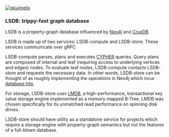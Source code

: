 [![pkuimelis](https://circleci.com/gh/pkuimelis/lsdb.svg?style=svg)](https://circleci.com/gh/pkuimelis/lsdb)

### LSDB: trippy-fast graph database

LSDB is a property-graph database influenced by [Neo4j](http://https://neo4j.com/) and [CruxDB](https://github.com/juxt/crux).

LSDB is made up of two services: LSDB-compute and LSDB-store. These services communicate over gRPC.

LSDB-compute parses, plans and executes [CYPHER](https://neo4j.com/docs/cypher-manual/current/) queries. Query plans are composed of internal and leaf (requiring access to underlying vertices and edges) nodes. To evaluate leaf nodes, LSDB-compute contacts LSDB-store and requests the necessary data.
In other words, LSDB-store can be thought of as roughly implementing the operations in Neo4j which incur [database hits](https://neo4j.com/docs/cypher-manual/current/execution-plans/db-hits/).

For storage, LSDB-store uses [LMDB](http://www.lmdb.tech/doc/), a high-performance, transactional key value storage engine implemented as a memory mapped B-Tree. LMDB was chosen specifically for its unmatched read performance on spinning disk drives.

LSDB-store should have utility as a standalone service for projects which require a storage engine with property-graph semantics but not the features of a full-blown database.
